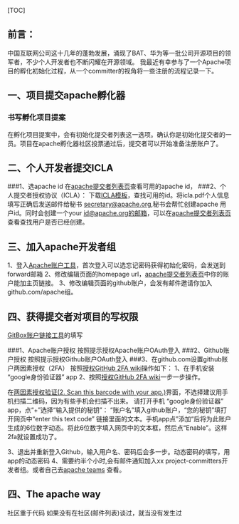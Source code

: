 [TOC]

## 前言：
   中国互联网公司这十几年的蓬勃发展，涌现了BAT、华为等一批公司开源项目的领军者，不少个人开发者也不断闪耀在开源领域。
   我最近有幸参与了一个Apache项目的孵化初始化过程，从一个committer的视角将一些注册的流程记录一下。

## 一、项目提交apache孵化器
###  书写孵化项目提案
   在孵化项目提案中，会有初始化提交者列表这一选项。确认你是初始化提交者的一员。项目在apache孵化器社区投票通过后，提交者可以开始准备注册账户了。
## 二、个人开发者提交ICLA

###1、选apache id
   在[apache提交者列表页](http://people.apache.org/committer-index.html)查看可用的apache id，
###2、个人提交者授权协议（ICLA）：
   下载[ICLA模板](https://www.apache.org/licenses/icla.pdf)，查找可用的id。将icla.pdf个人信息填写正确后发送邮件给秘书 secretary@apache.org,秘书会帮忙创建apache 用户id。同时会创建一个your id@apache.org的邮箱，可以在[apache提交者列表页](http://people.apache.org/committer-index.html)查看查找用户是否已经创建。

## 三、加入apache开发者组
   1、登入[Apache账户工具](https://id.apache.org/)，首次登入可以选忘记密码获得初始化密码，会发送到forward邮箱
   2、修改编辑页面的homepage url，[apache提交者列表页](http://people.apache.org/committer-index.html)中你的账户能加主页链接。
   3、修改编辑页面的github账户，会发有邮件邀请你加入github.com/apache组。
## 四、获得提交者对项目的写权限

[GitBox账户链接工具](https://gitbox.apache.org/setup/)的填写

###1、Apache账户授权
   按照提示授权Apache账户OAuth登入
###2、Github账户授权
   按照提示授权Github账户OAuth登入
###3、在github.com设置github账户两因素授权（2FA）
   按照[授权GitHub 2FA wiki](https://help.github.com/articles/configuring-two-factor-authentication-via-a-totp-mobile-app/)操作如下：
1、在手机安装 “google身份验证器” app
2、按照[授权GitHub 2FA wiki](https://help.github.com/articles/configuring-two-factor-authentication-via-a-totp-mobile-app/)一步一步操作。

   在[两因素授权验证(2. Scan this barcode with your app.)](https://github.com/settings/two_factor_authentication/verify)界面，不选择建议用手机扫描二维码，因为有些手机会扫描不出来。
   请打开手机 “google身份验证器” app，点“+”选择“输入提供的秘钥”： “账户名”填入github账户，“您的秘钥”填打开网页中“enter this text code” 链接里面的文本。手机app点”添加“后将为此账户生成的6位数字动态。将此6位数字填入网页中的文本框，然后点“Enable”。这样2fa就设置成功了。

3、退出并重新登入Github，输入用户名、密码后会多一步。动态密码的填写，用app的动态密码
4、需要约半个小时,会有邮件通知加入xx project-committers开发者组。或者自己去[apache teams](https://github.com/orgs/apache/teams) 查看。
  

## 四、The apache way
   社区重于代码
   如果没有在社区(邮件列表)谈过，就当没有发生过
